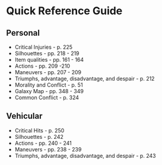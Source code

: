 # Quick Reference Guide
## Personal
* Critical Injuries - p. 225
* Silhouettes - pp. 218 - 219
* Item qualities - pp. 161 - 164
* Actions - pp. 209 -210
* Maneuvers - pp. 207 - 209
* Triumphs, advantage, disadvantage, and despair - p. 212
* Morality and Conflict - p. 51
* Galaxy Map - pp. 348 - 349
* Common Conflict - p. 324

## Vehicular
* Critical Hits - p. 250
* Silhouettes - p. 242
* Actions - pp. 240 - 241
* Maneuvers - pp. 238 - 239
* Triumphs, advantage, disadvantage, and despair - p. 243
